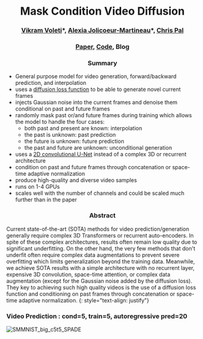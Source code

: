<h1 align="center"> Mask Condition Video Diffusion</h1>

<h3 align="center"> <a href="https://voletiv.github.io" target="_blank">Vikram Voleti</a>*, <a href="https://ajolicoeur.wordpress.com/about/" target="_blank">Alexia Jolicoeur-Martineau</a>*, <a href="https://sites.google.com/view/christopher-pal" target="_blank">Chris Pal</a></h3>

### <div align="center"> [Paper](xxxxxxxx), [Code](https://github.com/voletiv/ncsnv2-gff), Blog </div>

### <div align="center"> Summary </div>

* General purpose model for video generation, forward/backward prediction, and interpolation
* uses a [diffusion loss function](https://yang-song.github.io/blog/2021/score/) to be able to generate novel current frames
* injects Gaussian noise into the current frames and denoise them conditional on past and future frames
* randomly mask past or/and future frames during training which allows the model to handle the four cases:
  * both past and present are known: interpolation
  * the past is unknown: past prediction
  * the future is unknown: future prediction
  * the past and future are unknown: unconditional generation
* uses a [2D convolutional U-Net](https://arxiv.org/abs/2006.11239) instead of a complex 3D or recurrent architecture
* condition on past and future frames through concatenation or space-time adaptive normalization
* produce high-quality and diverse video samples
* runs on 1-4 GPUs
* scales well with the number of channels and could be scaled much further than in the paper

### <div align="center"> Abstract </div>

Current state-of-the-art (SOTA) methods for video prediction/generation generally require complex 3D Transformers or recurrent auto-encoders. In spite of these complex architectures, results often remain low quality due to significant underfitting. On the other hand, the very few methods that don't underfit often require complex data augmentations to prevent severe overfitting which limits generalization beyond the training data. Meanwhile, we achieve SOTA results with a simple architecture with no recurrent layer, expensive 3D convolution, space-time attention, or complex data augmentation (except for the Gaussian noise added by the diffusion loss). They key to achieving such high quality videos is the use of a diffusion loss function and conditioning on past frames through concatenation or space-time adaptive normalization.
{: style="text-align: justify"}


### Video Prediction : cond=5, train=5, autoregressive pred=20

![SMMNIST_big_c5t5_SPADE](./SMMNIST_big_c5t5_SPADE_videos_300000.gif "SMMNIST c5t5")
